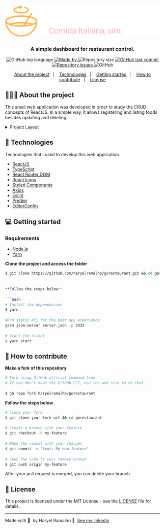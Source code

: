 <h1 align="center">
  <img src=".github/logo.svg" alt="Logo">
</h1>

<h3 align="center">
  A simple dashboard for restaurant control.
</h3>

<p align="center">
  <img alt="GitHub top language" src="https://img.shields.io/github/languages/top/haryelramalho/gorestaurant?color=C72828">

  <a href="https://www.linkedin.com/in/haryelramalho/">
    <img alt="Made by" src="https://img.shields.io/badge/made%20by-haryel%20gillet-C72828">
  </a>

  <img alt="Repository size" src="https://img.shields.io/github/repo-size/haryelramalho/gorestaurant?color=C72828">

  <a href="https://github.com/haryelramalho/gorestaurant/commits/master">
    <img alt="GitHub last commit" src="https://img.shields.io/github/last-commit/haryelramalho/gorestaurant?color=C72828">
  </a>

  <a href="https://github.com/haryelramalho/gorestaurant/issues">
    <img alt="Repository issues" src="https://img.shields.io/github/issues/haryelramalho/gorestaurant?color=C72828">
  </a>

  <img alt="GitHub" src="https://img.shields.io/github/license/haryelramalho/gorestaurant?color=C72828">
</p>

<p align="center">
  <a href="#-about-the-project">About the project</a>&nbsp;&nbsp;&nbsp;|&nbsp;&nbsp;&nbsp;
  <a href="#-technologies">Technologies</a>&nbsp;&nbsp;&nbsp;|&nbsp;&nbsp;&nbsp;
  <a href="#-getting-started">Getting started</a>&nbsp;&nbsp;&nbsp;|&nbsp;&nbsp;&nbsp;
  <a href="#-how-to-contribute">How to contribute</a>&nbsp;&nbsp;&nbsp;|&nbsp;&nbsp;&nbsp;
  <a href="#-license">License</a>
</p>

## 👨🏻‍💻 About the project

This small web application was developed in order to study the CRUD concepts of ReactJS. In a simple way, it allows registering and listing foods besides updating and deleting.

<!-- I made the deploy on GitHub Pages, [access](https://haryelramalho.github.io/gorestaurant/) 📲 -->

<details><summary>Project Layout</summary>
  <img alt="Dashboard" src="https://res.cloudinary.com/haryelramalho/image/upload/v1604358988/gorestaurant-dash_nvjyxa.png">
  <img alt="Dashboard-Invalid" src="https://res.cloudinary.com/haryelramalho/image/upload/v1604358988/go-restaurant-indisp_pngarw.png">
  <img alt="Dashboard-Add" src="https://res.cloudinary.com/haryelramalho/image/upload/v1604358988/gorestaurant-modal-new_migfep.png">
  <img alt="Dashboard-Edit" src="https://res.cloudinary.com/haryelramalho/image/upload/v1604358988/gorestaurant-edit_jre2dh.png">
</details>

## 🚀 Technologies

Technologies that I used to develop this web application

- [ReactJS](https://reactjs.org/)
- [TypeScript](https://www.typescriptlang.org/)
- [React Router DOM](https://reacttraining.com/react-router/)
- [React Icons](https://react-icons.netlify.com/#/)
- [Styled Components](https://styled-components.com/)
- [Axios](https://github.com/axios/axios)
- [Eslint](https://eslint.org/)
- [Prettier](https://prettier.io/)
- [EditorConfig](https://editorconfig.org/)

## 💻 Getting started

### Requirements

- [Node.js](https://nodejs.org/en/)
- [Yarn](https://yarnpkg.com/)

**Clone the project and access the folder**

```bash
$ git clone https://github.com/haryelramalho/gorestaurant.git && cd gorestaurant


**Follow the steps below**

```bash
# Install the dependencies
$ yarn

#Run static API for the best app experience
yarn json-server server.json -p 3333

# Start the client
$ yarn start
```

## 🤔 How to contribute

**Make a fork of this repository**

```bash
# Fork using GitHub official command line
# If you don't have the GitHub CLI, use the web site to do that.

$ gh repo fork haryelramalho/gorestaurant
```

**Follow the steps below**

```bash
# Clone your fork
$ git clone your-fork-url && cd gorestaurant

# Create a branch with your feature
$ git checkout -b my-feature

# Make the commit with your changes
$ git commit -m 'feat: My new feature'

# Send the code to your remote branch
$ git push origin my-feature
```

After your pull request is merged, you can delete your branch

## 📝 License

This project is licensed under the MIT License - see the [LICENSE](LICENSE) file for details.

---

Made with 💜&nbsp; by Haryel Ramalho 👋 &nbsp;[See my linkedin](https://www.linkedin.com/in/haryelramalho/)
